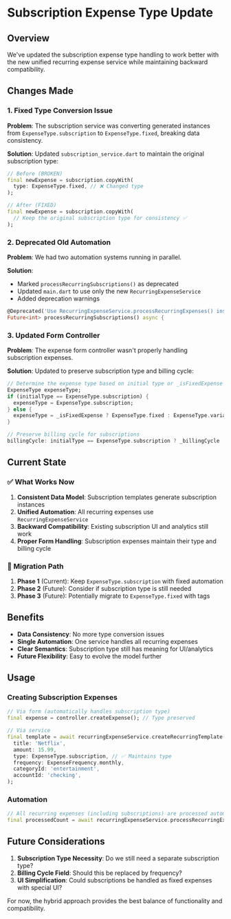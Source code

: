 # Subscription Expense Type Update

## Overview

We've updated the subscription expense type handling to work better with the new unified recurring expense service while maintaining backward compatibility.

## Changes Made

### 1. Fixed Type Conversion Issue

**Problem**: The subscription service was converting generated instances from `ExpenseType.subscription` to `ExpenseType.fixed`, breaking data consistency.

**Solution**: Updated `subscription_service.dart` to maintain the original subscription type:

```dart
// Before (BROKEN)
final newExpense = subscription.copyWith(
  type: ExpenseType.fixed, // ❌ Changed type
);

// After (FIXED)
final newExpense = subscription.copyWith(
  // Keep the original subscription type for consistency ✅
);
```

### 2. Deprecated Old Automation

**Problem**: We had two automation systems running in parallel.

**Solution**: 
- Marked `processRecurringSubscriptions()` as deprecated
- Updated `main.dart` to use only the new `RecurringExpenseService`
- Added deprecation warnings

```dart
@Deprecated('Use RecurringExpenseService.processRecurringExpenses() instead')
Future<int> processRecurringSubscriptions() async {
```

### 3. Updated Form Controller

**Problem**: The expense form controller wasn't properly handling subscription expenses.

**Solution**: Updated to preserve subscription type and billing cycle:

```dart
// Determine the expense type based on initial type or _isFixedExpense
ExpenseType expenseType;
if (initialType == ExpenseType.subscription) {
  expenseType = ExpenseType.subscription;
} else {
  expenseType = _isFixedExpense ? ExpenseType.fixed : ExpenseType.variable;
}

// Preserve billing cycle for subscriptions
billingCycle: initialType == ExpenseType.subscription ? _billingCycle : null,
```

## Current State

### ✅ What Works Now

1. **Consistent Data Model**: Subscription templates generate subscription instances
2. **Unified Automation**: All recurring expenses use `RecurringExpenseService`
3. **Backward Compatibility**: Existing subscription UI and analytics still work
4. **Proper Form Handling**: Subscription expenses maintain their type and billing cycle

### 🔄 Migration Path

1. **Phase 1** (Current): Keep `ExpenseType.subscription` with fixed automation
2. **Phase 2** (Future): Consider if subscription type is still needed
3. **Phase 3** (Future): Potentially migrate to `ExpenseType.fixed` with tags

## Benefits

- **Data Consistency**: No more type conversion issues
- **Single Automation**: One service handles all recurring expenses
- **Clear Semantics**: Subscription type still has meaning for UI/analytics
- **Future Flexibility**: Easy to evolve the model further

## Usage

### Creating Subscription Expenses

```dart
// Via form (automatically handles subscription type)
final expense = controller.createExpense(); // Type preserved

// Via service
final template = await recurringExpenseService.createRecurringTemplate(
  title: 'Netflix',
  amount: 15.99,
  type: ExpenseType.subscription, // ✅ Maintains type
  frequency: ExpenseFrequency.monthly,
  categoryId: 'entertainment',
  accountId: 'checking',
);
```

### Automation

```dart
// All recurring expenses (including subscriptions) are processed automatically
final processedCount = await recurringExpenseService.processRecurringExpenses();
```

## Future Considerations

1. **Subscription Type Necessity**: Do we still need a separate subscription type?
2. **Billing Cycle Field**: Should this be replaced by frequency?
3. **UI Simplification**: Could subscriptions be handled as fixed expenses with special UI?

For now, the hybrid approach provides the best balance of functionality and compatibility. 